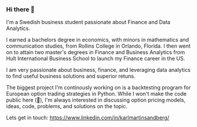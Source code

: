 ### Hi there 👋

I'm a Swedish business student passionate about Finance and Data Analytics.

I earned a bachelors degree in economics, with minors in mathematics and communication studies, from Rollins College in Orlando, Florida. I then went on to attain two master's degrees in Finance and Business Analytics from Hult International Business School to launch my Finance career in the US. 

I am very passionate about business, finance, and leveraging data analytics to find useful business solutions and superior retuns.

The biggest project I'm continously working on is a backtesting program for European option trading strategies in Python. While I won't make the code public here (👀), I'm always interested in discussing option pricing models, ideas, code, problems, and solutions on the topic. 

Lets get in touch:
https://www.linkedin.com/in/karlmartinsandberg/

<!--
**Martin-Sandberg/Martin-Sandberg** is a ✨ _special_ ✨ repository because its `README.md` (this file) appears on your GitHub profile.

Here are some ideas to get you started:

- 🔭 I’m currently working on ...
- 🌱 I’m currently learning ...
- 👯 I’m looking to collaborate on ...
- 🤔 I’m looking for help with ...
- 💬 Ask me about ...
- 📫 How to reach me: ...
- 😄 Pronouns: ...
- ⚡ Fun fact: ...
-->
